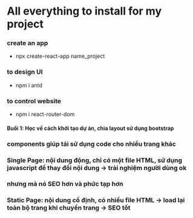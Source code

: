 # All everything to install for my project

### create an app 
- npx create-react-app name_project

### to design UI
- npm i antd

### to control website 
- npm i react-router-dom

#### Buổi 1: Học về cách khởi tạo dự án, chia layout sử dụng bootstrap
### components giúp tái sử dụng code cho nhiều trang khác 

### Single Page: nội dung động, chỉ có một file HTML, sử dụng javascript để thay đổi nội dung -> trải nghiệm người dùng ok
### nhưng mà nó SEO hơn và phức tạp hơn 

### Static Page: nội dung cố định, có nhiều file HTML -> load lại toàn bộ trang khi chuyển trang -> SEO tốt 
